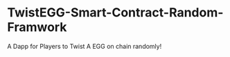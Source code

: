 # TwistEGG-Smart-Contract-Random-Framwork
A Dapp for Players to Twist A EGG on chain randomly!
  
      